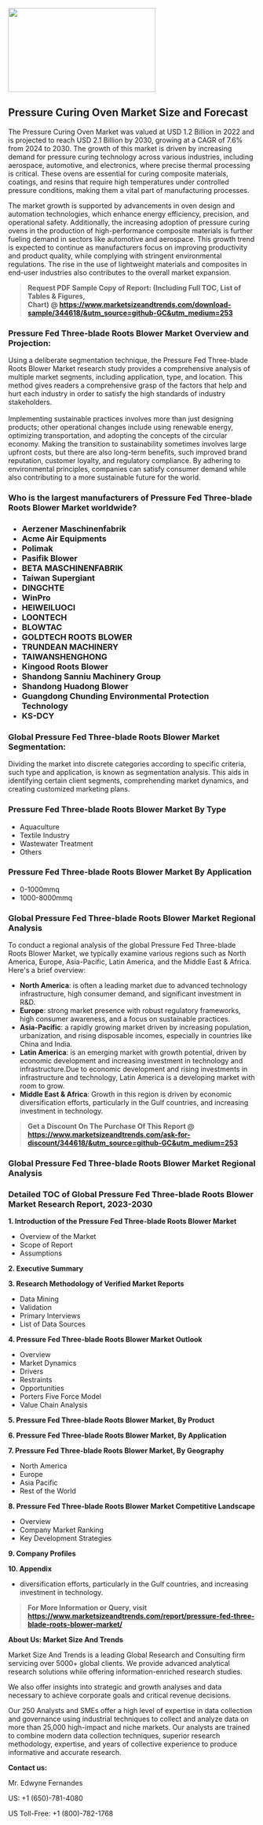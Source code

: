 <p><img class="alignnone size-medium wp-image-20088" src="https://ffe5etoiles.com/wp-content/uploads/2024/12/MST1-300x171.png" alt="" width="300" height="171" /></p><h2>Pressure Curing Oven Market Size and Forecast</h2><p>The Pressure Curing Oven Market was valued at USD 1.2 Billion in 2022 and is projected to reach USD 2.1 Billion by 2030, growing at a CAGR of 7.6% from 2024 to 2030. The growth of this market is driven by increasing demand for pressure curing technology across various industries, including aerospace, automotive, and electronics, where precise thermal processing is critical. These ovens are essential for curing composite materials, coatings, and resins that require high temperatures under controlled pressure conditions, making them a vital part of manufacturing processes.</p><p>The market growth is supported by advancements in oven design and automation technologies, which enhance energy efficiency, precision, and operational safety. Additionally, the increasing adoption of pressure curing ovens in the production of high-performance composite materials is further fueling demand in sectors like automotive and aerospace. This growth trend is expected to continue as manufacturers focus on improving productivity and product quality, while complying with stringent environmental regulations. The rise in the use of lightweight materials and composites in end-user industries also contributes to the overall market expansion.</p></p><blockquote id="" class=""><strong>Request PDF Sample Copy of Report: (Including Full TOC, List of Tables &amp; Figures, Chart)&nbsp;@&nbsp;<strong><a href="https://www.marketsizeandtrends.com/download-sample/344618/&utm_source=github-GC&utm_medium=253" target="_blank">https://www.marketsizeandtrends.com/download-sample/344618/&utm_source=github-GC&utm_medium=253</a></strong></strong></blockquote><h3 id="" class="">Pressure Fed Three-blade Roots Blower Market&nbsp;Overview and Projection:</h3><p id="" class="">Using a deliberate segmentation technique, the Pressure Fed Three-blade Roots Blower Market research study provides a comprehensive analysis of multiple market segments, including application, type, and location. This method gives readers a comprehensive grasp of the factors that help and hurt each industry in order to satisfy the high standards of industry stakeholders. <br /> <br />Implementing sustainable practices involves more than just designing products; other operational changes include using renewable energy, optimizing transportation, and adopting the concepts of the circular economy. Making the transition to sustainability sometimes involves large upfront costs, but there are also long-term benefits, such improved brand reputation, customer loyalty, and regulatory compliance. By adhering to environmental principles, companies can satisfy consumer demand while also contributing to a more sustainable future for the world.</p><h3 id="" class="">Who is the largest manufacturers of&nbsp;Pressure Fed Three-blade Roots Blower Market worldwide?</h3><h3 class=""><p><ul><li>Aerzener Maschinenfabrik </li><li> Acme Air Equipments </li><li> Polimak </li><li> Pasifik Blower </li><li> BETA MASCHINENFABRIK </li><li> Taiwan Supergiant </li><li> DINGCHTE </li><li> WinPro </li><li> HEIWEILUOCI </li><li> LOONTECH </li><li> BLOWTAC </li><li> GOLDTECH ROOTS BLOWER </li><li> TRUNDEAN MACHINERY </li><li> TAIWANSHENGHONG </li><li> Kingood Roots Blower </li><li> Shandong Sanniu Machinery Group </li><li> Shandong Huadong Blower </li><li> Guangdong Chunding Environmental Protection Technology </li><li> KS-DCY</li></ul></p></h3><h3 id="" class="">Global&nbsp;Pressure Fed Three-blade Roots Blower Market Segmentation:</h3><p id="" class="">Dividing the market into discrete categories according to specific criteria, such type and application, is known as segmentation analysis. This aids in identifying certain client segments, comprehending market dynamics, and creating customized marketing plans.</p><h3 id="" class="">Pressure Fed Three-blade Roots Blower Market&nbsp;By Type</h3><p><p><ul><li>Aquaculture</li><li> Textile Industry</li><li> Wastewater Treatment</li><li> Others</p></li></ul></p></p><h3 id="" class="">Pressure Fed Three-blade Roots Blower Market&nbsp;By Application</h3><p class=""><p><ul><li>0-1000mmq</li><li> 1000-8000mmq</li></ul></p></p><h3 id="" class="">Global Pressure Fed Three-blade Roots Blower Market Regional Analysis</h3><p id="" class="">To conduct a regional analysis of the global Pressure Fed Three-blade Roots Blower Market, we typically examine various regions such as North America, Europe, Asia-Pacific, Latin America, and the Middle East &amp; Africa. Here's a brief overview:</p><ul><li><strong>North America</strong>: is often a leading market due to advanced technology infrastructure, high consumer demand, and significant investment in R&amp;D.</li><li><strong>Europe</strong>: strong market presence with robust regulatory frameworks, high consumer awareness, and a focus on sustainable practices.</li><li><strong>Asia-Pacific</strong>: a rapidly growing market driven by increasing population, urbanization, and rising disposable incomes, especially in countries like China and India.</li><li><strong>Latin America</strong>: is an emerging market with growth potential, driven by economic development and increasing investment in technology and infrastructure.Due to economic development and rising investments in infrastructure and technology, Latin America is a developing market with room to grow.</li><li><strong>Middle East &amp; Africa</strong>: Growth in this region is driven by economic diversification efforts, particularly in the Gulf countries, and increasing investment in technology.</li></ul><blockquote id="" class=""><strong>Get a Discount On The Purchase Of This Report @ <strong><a href="https://www.marketsizeandtrends.com/ask-for-discount/344618/&utm_source=github-GC&utm_medium=253" target="_blank">https://www.marketsizeandtrends.com/ask-for-discount/344618/&utm_source=github-GC&utm_medium=253</a></strong></strong></blockquote><h3 id="" class="">Global Pressure Fed Three-blade Roots Blower Market Regional Analysis</h3><h3 id="" class="">Detailed TOC of Global Pressure Fed Three-blade Roots Blower Market Research Report, 2023-2030</h3><p id="" class=""><strong>1. Introduction of the Pressure Fed Three-blade Roots Blower Market</strong></p><ul><li>Overview of the Market</li><li>Scope of Report</li><li>Assumptions</li></ul><p id="" class=""><strong>2. Executive Summary</strong></p><p id="" class=""><strong>3. Research Methodology of Verified Market Reports</strong></p><ul><li>Data Mining</li><li>Validation</li><li>Primary Interviews</li><li>List of Data Sources</li></ul><p id="" class=""><strong>4. Pressure Fed Three-blade Roots Blower Market Outlook</strong></p><ul><li>Overview</li><li>Market Dynamics</li><li>Drivers</li><li>Restraints</li><li>Opportunities</li><li>Porters Five Force Model</li><li>Value Chain Analysis</li></ul><p id="" class=""><strong>5. Pressure Fed Three-blade Roots Blower Market, By Product</strong></p><p id="" class=""><strong>6. Pressure Fed Three-blade Roots Blower Market, By Application</strong></p><p id="" class=""><strong>7. Pressure Fed Three-blade Roots Blower Market, By Geography</strong></p><ul><li>North America</li><li>Europe</li><li>Asia Pacific</li><li>Rest of the World</li></ul><p id="" class=""><strong>8. Pressure Fed Three-blade Roots Blower Market Competitive Landscape</strong></p><ul><li>Overview</li><li>Company Market Ranking</li><li>Key Development Strategies</li></ul><p id="" class=""><strong>9. Company Profiles</strong></p><p id="" class=""><strong>10. Appendix</strong></p><ul><li>diversification efforts, particularly in the Gulf countries, and increasing investment in technology.</li></ul><blockquote id="" class=""><strong>For More Information or Query, visit <strong><strong><a href="https://www.marketsizeandtrends.com/report/pressure-fed-three-blade-roots-blower-market/" target="_blank">https://www.marketsizeandtrends.com/report/pressure-fed-three-blade-roots-blower-market/</a></strong></strong></strong></blockquote><p id="" class=""><strong>About Us: Market Size And Trends</strong></p><p id="" class="">Market Size And Trends is a leading Global Research and Consulting firm servicing over 5000+ global clients. We provide advanced analytical research solutions while offering information-enriched research studies.</p><p id="" class="">We also offer insights into strategic and growth analyses and data necessary to achieve corporate goals and critical revenue decisions.</p><p id="" class="">Our 250 Analysts and SMEs offer a high level of expertise in data collection and governance using industrial techniques to collect and analyze data on more than 25,000 high-impact and niche markets. Our analysts are trained to combine modern data collection techniques, superior research methodology, expertise, and years of collective experience to produce informative and accurate research.</p><p id="" class=""><strong>Contact us:</strong></p><p id="" class="">Mr. Edwyne Fernandes</p><p id="" class="">US: +1 (650)-781-4080</p><p id="" class="">US Toll-Free: +1 (800)-782-1768</p>
